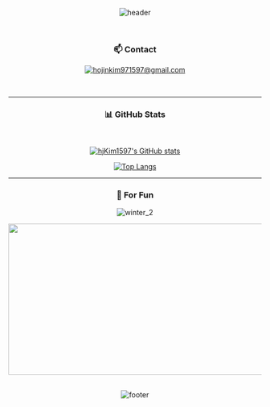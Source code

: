 <div align="center">

![header](https://capsule-render.vercel.app/api?type=shark&color=gradient)

<br/>

### 📫 Contact
<a href="mailto:hojinkim971597@gmail.com" target="_blank"><img src="https://img.shields.io/badge/gmail-EA4335?style=flat-square&logo=gmail&logoColor=white" alt="hojinkim971597@gmail.com"/></a>

<br/>

<hr>

### 📊 GitHub Stats

<br/>

[![hjKim1597's GitHub stats](https://github-readme-stats.vercel.app/api?username=hjKim1597&show_icons=true&hide=contribs,issues&theme=tokyonight)](https://github.com/anuraghazra/github-readme-stats)
 

[![Top Langs](https://github-readme-stats.vercel.app/api/top-langs/?username=hjKim1597&layout=compact)](https://github.com/anuraghazra/github-readme-stats)


<hr>


### 🍗 For Fun

<!--![winter](https://github.com/user-attachments/assets/e2850ea5-5872-4e4f-a675-01db12491d03)-->
![winter_2](https://github.com/user-attachments/assets/9a7bc304-9246-441d-93c0-62f3f516e8e7)


<a href="https://www.gitanimals.org/en_US?utm_medium=image&utm_source=hjKim1597&utm_content=farm">
<img
  src="https://render.gitanimals.org/farms/hjKim1597"
  width="600"
  height="300"
/>
</a>

<br/>


<br/>

![footer](https://capsule-render.vercel.app/api?type=shark&color=gradient&section=footer)
